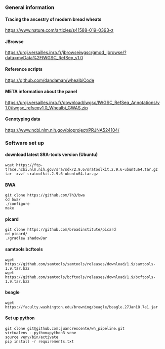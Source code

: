 ### General information

#### Tracing the ancestry of modern bread wheats
https://www.nature.com/articles/s41588-019-0393-z

#### JBrowse
https://urgi.versailles.inra.fr/jbrowseiwgsc/gmod_jbrowse/?data=myData%2FIWGSC_RefSeq_v1.0

#### Reference scripts
https://github.com/dandaman/whealbiCode

#### META information about the panel
https://urgi.versailles.inra.fr/download/iwgsc/IWGSC_RefSeq_Annotations/v1.0/iwgsc_refseqv1.0_Whealbi_GWAS.zip

#### Genotyping data
https://www.ncbi.nlm.nih.gov/bioproject/PRJNA524104/


### Software set up

#### download latest SRA-tools version (Ubuntu)
```
wget https://ftp-trace.ncbi.nlm.nih.gov/sra/sdk/2.9.6/sratoolkit.2.9.6-ubuntu64.tar.gz
tar -xvzf sratoolkit.2.9.6-ubuntu64.tar.gz
```

#### BWA
```
git clone https://github.com/lh3/bwa
cd bwa/
./configure
make
```

#### picard
```
git clone https://github.com/broadinstitute/picard
cd picard/
./gradlew shadowJar
```

#### samtools bcftools
```
wget https://github.com/samtools/samtools/releases/download/1.9/samtools-1.9.tar.bz2
wget https://github.com/samtools/bcftools/releases/download/1.9/bcftools-1.9.tar.bz2
```

#### beagle
```
wget https://faculty.washington.edu/browning/beagle/beagle.27Jan18.7e1.jar
```

#### Set up python
```
git clone git@github.com:juancrescente/wh_pipeline.git
virtualenv --python=python3 venv
source venv/bin/activate
pip install -r requirements.txt
```